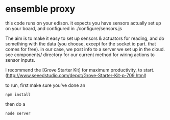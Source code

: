 # ensemble proxy
this code runs on your edison. it expects you have sensors actually set up on your board, and configured in ./configure/sensors.js

The aim is to make it easy to set up sensors & actuators for reading, and do something with the data (you choose, except for the socket io part. that comes for free). in our case, we post info to a server we set up in the cloud. see components/ directory for our current method for wiring actions to
sensor inputs.

I recommend the [Grove Starter Kit] for maximum productivity, to start. (http://www.seeedstudio.com/depot/Grove-Starter-Kit-p-709.html)

to run, first make sure you've done an

    npm install

then do a 

    node server

